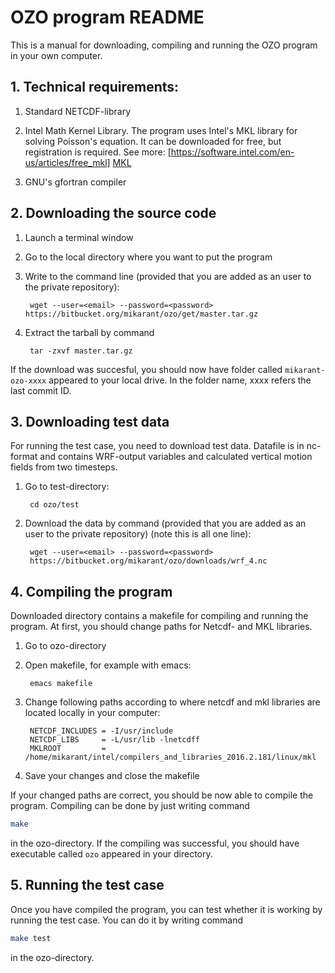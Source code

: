 # OZO program README

This is a manual for downloading, compiling and running the OZO program in your own computer.

## 1. Technical requirements:

1. Standard NETCDF-library

2. Intel Math Kernel Library. The program uses Intel's MKL library for solving Poisson's equation. 
It can be downloaded for free, but registration is required. 
   See more: [https://software.intel.com/en-us/articles/free_mkl] [MKL]
   
3. GNU's gfortran compiler

## 2. Downloading the source code

1. Launch a terminal window

2. Go to the local directory where you want to put the program

3. Write to the command line (provided that you are added as an user to the private repository):

        wget --user=<email> --password=<password> https://bitbucket.org/mikarant/ozo/get/master.tar.gz


4. Extract the tarball by command

        tar -zxvf master.tar.gz


If the download was succesful, you should now have folder called `mikarant-ozo-xxxx` appeared to your local drive. In the folder name, xxxx refers the last commit ID.

## 3. Downloading test data

For running the test case, you need to download test data. Datafile is in nc-format and contains WRF-output variables and calculated vertical motion fields from two timesteps.

1. Go to test-directory:

        cd ozo/test


2. Download the data by command (provided that you are added as an user to the private repository) (note this is all one line):

        wget --user=<email> --password=<password>  
        https://bitbucket.org/mikarant/ozo/downloads/wrf_4.nc


## 4. Compiling the program

Downloaded directory contains a makefile for compiling and running the program. At first, you should change paths for Netcdf- and MKL libraries.

1. Go to ozo-directory

2. Open makefile, for example with emacs:

        emacs makefile

3. Change following paths according to where netcdf and mkl libraries are located locally in your computer:

        NETCDF_INCLUDES = -I/usr/include  
        NETCDF_LIBS     = -L/usr/lib -lnetcdff  
        MKLROOT         = /home/mikarant/intel/compilers_and_libraries_2016.2.181/linux/mkl  

4. Save your changes and close the makefile

If your changed paths are correct, you should be now able to compile the program. Compiling can be done by just writing command
```bash
make
```
in the ozo-directory. If the compiling was successful, you should have executable called ``` ozo ``` appeared in your directory.

## 5. Running the test case

Once you have compiled the program, you can test whether it is working by running the test case. You can do it by writing command
```bash
make test
```
in the ozo-directory.


[//]: # (Reference links)

[MKL]: <https://software.intel.com/en-us/articles/free_mkl>

